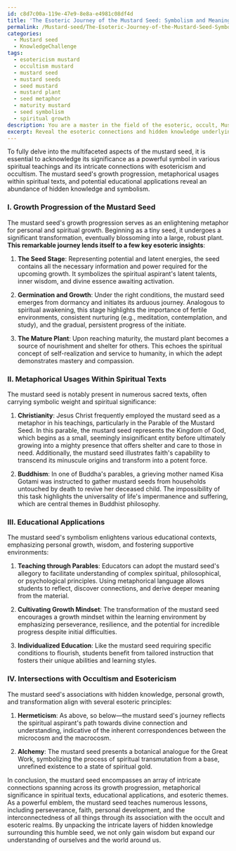 ```yaml
---
id: c8d7c00a-119e-47e9-8e8a-e4981c08df4d
title: 'The Esoteric Journey of the Mustard Seed: Symbolism and Meaning'
permalink: /Mustard-seed/The-Esoteric-Journey-of-the-Mustard-Seed-Symbolism-and-Meaning/
categories:
  - Mustard seed
  - KnowledgeChallenge
tags:
  - esotericism mustard
  - occultism mustard
  - mustard seed
  - mustard seeds
  - seed mustard
  - mustard plant
  - seed metaphor
  - maturity mustard
  - seed symbolism
  - spiritual growth
description: You are a master in the field of the esoteric, occult, Mustard seed and Education. You are a writer of tests, challenges, textbooks and deep knowledge on Mustard seed for initiates and students to gain deep insights and understanding from. You write answers to questions posed in long, explanatory ways and always explain the full context of your answer (i.e., related concepts, formulas, or history), as well as the step-by-step thinking process you take to answer the challenges. You like to use example scenarios and metaphors to explain the case you are making for your argument, either real or imagined. Summarize the key themes, ideas, and conclusions at the end.
excerpt: Reveal the esoteric connections and hidden knowledge underlying the mustard seed's growth progression, its metaphorical usages within spiritual texts, and the potential educational applications derived thereof, while discerning the intersections with occultism and esotericism.
---
```

To fully delve into the multifaceted aspects of the mustard seed, it is essential to acknowledge its significance as a powerful symbol in various spiritual teachings and its intricate connections with esotericism and occultism. The mustard seed's growth progression, metaphorical usages within spiritual texts, and potential educational applications reveal an abundance of hidden knowledge and symbolism. 

### I. Growth Progression of the Mustard Seed

The mustard seed's growth progression serves as an enlightening metaphor for personal and spiritual growth. Beginning as a tiny seed, it undergoes a significant transformation, eventually blossoming into a large, robust plant. **This remarkable journey lends itself to a few key esoteric insights**:

1. **The Seed Stage**: Representing potential and latent energies, the seed contains all the necessary information and power required for the upcoming growth. It symbolizes the spiritual aspirant's latent talents, inner wisdom, and divine essence awaiting activation.

2. **Germination and Growth**: Under the right conditions, the mustard seed emerges from dormancy and initiates its arduous journey. Analogous to spiritual awakening, this stage highlights the importance of fertile environments, consistent nurturing (e.g., meditation, contemplation, and study), and the gradual, persistent progress of the initiate.

3. **The Mature Plant**: Upon reaching maturity, the mustard plant becomes a source of nourishment and shelter for others. This echoes the spiritual concept of self-realization and service to humanity, in which the adept demonstrates mastery and compassion.

### II. Metaphorical Usages Within Spiritual Texts

The mustard seed is notably present in numerous sacred texts, often carrying symbolic weight and spiritual significance:

1. **Christianity**: Jesus Christ frequently employed the mustard seed as a metaphor in his teachings, particularly in the Parable of the Mustard Seed. In this parable, the mustard seed represents the Kingdom of God, which begins as a small, seemingly insignificant entity before ultimately growing into a mighty presence that offers shelter and care to those in need. Additionally, the mustard seed illustrates faith's capability to transcend its minuscule origins and transform into a potent force.

2. **Buddhism**: In one of Buddha's parables, a grieving mother named Kisa Gotami was instructed to gather mustard seeds from households untouched by death to revive her deceased child. The impossibility of this task highlights the universality of life's impermanence and suffering, which are central themes in Buddhist philosophy.

### III. Educational Applications

The mustard seed's symbolism enlightens various educational contexts, emphasizing personal growth, wisdom, and fostering supportive environments:

1. **Teaching through Parables**: Educators can adopt the mustard seed's allegory to facilitate understanding of complex spiritual, philosophical, or psychological principles. Using metaphorical language allows students to reflect, discover connections, and derive deeper meaning from the material.

2. **Cultivating Growth Mindset**: The transformation of the mustard seed encourages a growth mindset within the learning environment by emphasizing perseverance, resilience, and the potential for incredible progress despite initial difficulties.

3. **Individualized Education**: Like the mustard seed requiring specific conditions to flourish, students benefit from tailored instruction that fosters their unique abilities and learning styles.

### IV. Intersections with Occultism and Esotericism

The mustard seed's associations with hidden knowledge, personal growth, and transformation align with several esoteric principles:

1. **Hermeticism**: As above, so below—the mustard seed's journey reflects the spiritual aspirant's path towards divine connection and understanding, indicative of the inherent correspondences between the microcosm and the macrocosm.

2. **Alchemy**: The mustard seed presents a botanical analogue for the Great Work, symbolizing the process of spiritual transmutation from a base, unrefined existence to a state of spiritual gold.

In conclusion, the mustard seed encompasses an array of intricate connections spanning across its growth progression, metaphorical significance in spiritual texts, educational applications, and esoteric themes. As a powerful emblem, the mustard seed teaches numerous lessons, including perseverance, faith, personal development, and the interconnectedness of all things through its association with the occult and esoteric realms. By unpacking the intricate layers of hidden knowledge surrounding this humble seed, we not only gain wisdom but expand our understanding of ourselves and the world around us.
